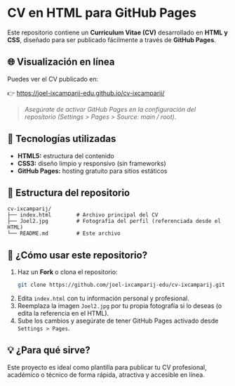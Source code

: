 # CV en HTML para GitHub Pages

Este repositorio contiene un **Curriculum Vitae (CV)** desarrollado en **HTML y CSS**, diseñado para ser publicado fácilmente a través de **GitHub Pages**.

## 🌐 Visualización en línea

Puedes ver el CV publicado en:

👉 https://joel-ixcamparij-edu.github.io/cv-ixcamparij/

> *Asegúrate de activar GitHub Pages en la configuración del repositorio (Settings > Pages > Source: main / root).*

## 🧰 Tecnologías utilizadas

- **HTML5:** estructura del contenido
- **CSS3:** diseño limpio y responsivo (sin frameworks)
- **GitHub Pages:** hosting gratuito para sitios estáticos

## 📁 Estructura del repositorio

```
cv-ixcamparij/
├── index.html        # Archivo principal del CV
├── Joel2.jpg         # Fotografía del perfil (referenciada desde el HTML)
└── README.md         # Este archivo
```

## 🚀 ¿Cómo usar este repositorio?

1. Haz un **Fork** o clona el repositorio:
   ```bash
   git clone https://github.com/joel-ixcamparij-edu/cv-ixcamparij.git
   ```
2. Edita `index.html` con tu información personal y profesional.
3. Reemplaza la imagen `Joel2.jpg` por tu propia fotografía si lo deseas (o edita la referencia en el HTML).
4. Sube los cambios y asegúrate de tener GitHub Pages activado desde `Settings > Pages`.

## 💡 ¿Para qué sirve?

Este proyecto es ideal como plantilla para publicar tu CV profesional, académico o técnico de forma rápida, atractiva y accesible en línea.
